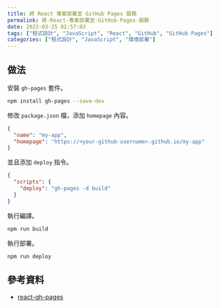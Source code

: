 ```yaml
---
title: 將 React 專案部署至 GitHub Pages 服務
permalink: 將-React-專案部署至-GitHub-Pages-服務
date: 2022-03-25 02:57:03
tags: ["程式設計", "JavaScript", "React", "GitHub", "GitHub Pages"]
categories: ["程式設計", "JavaScript", "環境部署"]
---
```


## 做法

安裝 `gh-pages` 套件。

```BASH
npm install gh-pages --save-dev
```

修改 `package.json` 檔，添加 `homepage` 內容。

```JSON
{
  "name": "my-app",
  "homepage": "https://<your-github-username>.github.io/my-app"
}
```

並且添加 `deploy` 指令。

```JSON
{
  "scripts": {
    "deploy": "gh-pages -d build"
  }
}
```

執行編譯。

```BASH
npm run build
```

執行部署。

```BASH
npm run deploy
```

## 參考資料

- [react-gh-pages](https://github.com/gitname/react-gh-pages)
